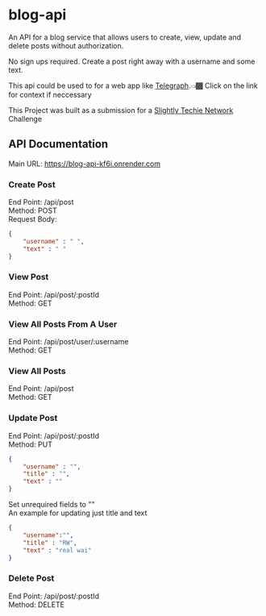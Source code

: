 # blog-api
An API for a blog service that allows users to create, view, update and delete posts without authorization.

No sign ups required.
Create a post right away with a username and some text.

This api could be used to for a web app like [Telegraph](https://telegra.ph).👈🏾 Click on the link for context if neccessary

This Project was built as a submission for a [Slightly Techie Network](https://slightlytechie.com/) Challenge


## API Documentation
Main URL: https://blog-api-kf6i.onrender.com

### Create Post
End Point: /api/post <br>
Method: POST <br>
Request Body:<br>

```json 
{
    "username" : " ",
    "text" : " "
}
```

### View Post
End Point: /api/post/:postId <br>
Method: GET <br>

### View All Posts From A User
End Point: /api/post/user/:username <br>
Method: GET <br>

### View All Posts
End Point: /api/post <br>
Method: GET<br>

### Update Post
End Point: /api/post/:postId <br>
Method: PUT <br>

```json 
{
    "username" : "",
    "title" : "",
    "text" : ""
}
```

Set unrequired fields to ""<br>
An example for updating just title and text<br>
```json 
{
    "username":"",
    "title" : "RW",
    "text" : "real wai"
}
```

### Delete Post
End Point: /api/post/:postId <br>
Method: DELETE <br>
